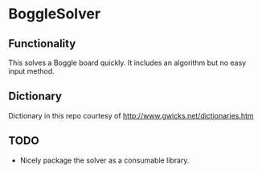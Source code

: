 # BoggleSolver

## Functionality
This solves a Boggle board quickly. It includes an algorithm but no easy input method.

## Dictionary
Dictionary in this repo courtesy of http://www.gwicks.net/dictionaries.htm

## TODO
- Nicely package the solver as a consumable library.